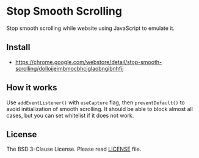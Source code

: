 # Stop Smooth Scrolling

Stop smooth scrolling while website using JavaScript to emulate it.

## Install

* https://chrome.google.com/webstore/detail/stop-smooth-scrolling/dolloijeimbmocbhcjglaobngibnhfij

## How it works

Use `addEventListener()` with `useCapture` flag, then `preventDefault()` to avoid initialization of smooth scrolling.  It should be able to block almost all cases, but you can set whitelist if it does not work.

## License

The BSD 3-Clause License.  Please read [LICENSE](LICENSE) file.
